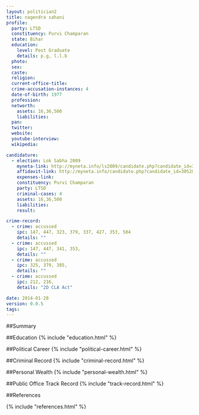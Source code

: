```yaml
---
layout: politician2
title: nagendra sahani
profile: 
  party: LTSD
  constituency: Purvi Champaran
  state: Bihar
  education: 
    level: Post Graduate
    details: p.g, l.l.b
  photo: 
  sex: 
  caste: 
  religion: 
  current-office-title: 
  crime-accusation-instances: 4
  date-of-birth: 1977
  profession: 
  networth: 
    assets: 16,36,500
    liabilities: 
  pan: 
  twitter: 
  website: 
  youtube-interview: 
  wikipedia: 

candidature: 
  - election: Lok Sabha 2009
    myneta-link: http://myneta.info/ls2009/candidate.php?candidate_id=3052
    affidavit-link: http://myneta.info/candidate.php?candidate_id=3052&scan=original
    expenses-link: 
    constituency: Purvi Champaran 
    party: LTSD
    criminal-cases: 4
    assets: 16,36,500
    liabilities: 
    result:  

crime-record: 
  - crime: accussed
    ipc: 147, 447, 323, 379, 337, 427, 353, 504
    details: "" 
  - crime: accussed
    ipc: 147, 447, 341, 353,
    details: "" 
  - crime: accussed
    ipc: 325, 379, 385,
    details: "" 
  - crime: accussed
    ipc: 212, 216,
    details: "2D CLA Act" 

date: 2014-01-28
version: 0.0.5
tags: 
---
```

##Summary


##Education
{% include "education.html" %}


##Political Career
{% include "political-career.html" %}


##Criminal Record
{% include "criminal-record.html" %}


##Personal Wealth
{% include "personal-wealth.html" %}


##Public Office Track Record
{% include "track-record.html" %}


##References


{% include "references.html" %}